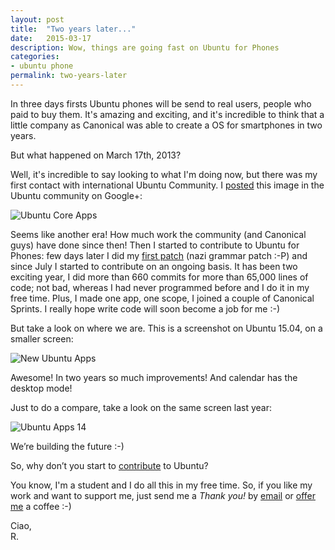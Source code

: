 ```yaml
---
layout: post
title:  "Two years later..."
date:   2015-03-17
description: Wow, things are going fast on Ubuntu for Phones
categories:
- ubuntu phone
permalink: two-years-later
---
```


In three days firsts Ubuntu phones will be send to real users, people who paid
to buy them. It's amazing and exciting, and it's incredible to think that a
little company as Canonical was able to create a OS for smartphones in two
years.

But what happened on March 17th, 2013?

Well, it's incredible to say looking to what I'm doing now, but there was my
first contact with international Ubuntu Community. I [posted][post] this image
in the Ubuntu community on Google+:

![Ubuntu Core Apps](https://img.rpadovani.com/posts/Ubuntu-App.png)

Seems like another era! How much work the community (and Canonical guys) have
done since then! Then I started to contribute to Ubuntu for Phones: few days
later I did my [first patch][patch] (nazi grammar patch :-P) and since July I
started to contribute on an ongoing basis. It has been two exciting year, I did
more than 660 commits for more than 65,000 lines of code; not bad, whereas I had
never programmed before and I do it in my free time. Plus, I made one app, one scope, I joined a couple of Canonical Sprints. I really hope write code will soon become a job for me :-)

But take a look on where we are. This is a screenshot on Ubuntu 15.04, on a
smaller screen:

![New Ubuntu Apps](https://img.rpadovani.com/posts/New-Ubuntu-Apps-15.png)

Awesome! In two years so much improvements! And calendar has the desktop mode!

Just to do a compare, take a look on the same screen last year:

![Ubuntu Apps 14](https://img.rpadovani.com/posts/New-Ubuntu-Apps.png)

We’re building the future :-)

So, why don’t you start to [contribute][contribute] to Ubuntu?

[post]: https://plus.google.com/114561563937821301416/posts/6M3zAhCgyPs
[patch]: https://code.launchpad.net/~rpadovani/phablet-tools/fix-for-1139999/+merge/153419
[contribute]: https://rpadovani.github.io/why-you-should-contribute-to-ubuntu-touch/
[donation]: http://rpadovani.com/donations/

You know, I'm a student and I do all this in my free time. So, if you like my
work and want to support me, just send me a *Thank you!* by
[email](mailto:riccardo@rpadovani.com) or [offer me][donation] a coffee :-)

Ciao,<br/>
R.
